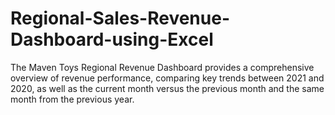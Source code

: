 # Regional-Sales-Revenue-Dashboard-using-Excel
The Maven Toys Regional Revenue Dashboard provides a comprehensive overview of revenue performance, comparing key trends between 2021 and 2020, as well as the current month versus the previous month and the same month from the previous year.
